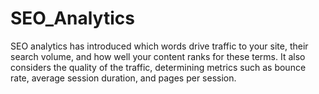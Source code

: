# SEO_Analytics
SEO analytics has introduced which words drive traffic to your site, their search volume, and how well your content ranks for these terms. It also considers the quality of the traffic, determining metrics such as bounce rate, average session duration, and pages per session.
